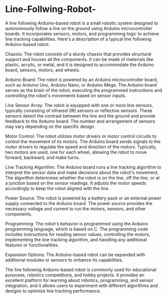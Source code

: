 # Line-Follwing-Robot-
A line following Arduino-based robot is a small robotic system designed to autonomously follow a line on the ground using Arduino microcontroller boards. 
It incorporates sensors, motors, and programming logic to achieve line tracking capabilities. Here's a description of a typical line following Arduino-based robot:

Chassis: The robot consists of a sturdy chassis that provides structural support and houses all the components. It can be made of materials like plastic, acrylic, or metal, and it is designed to accommodate the Arduino board, sensors, motors, and wheels.

Arduino Board: The robot is powered by an Arduino microcontroller board, such as Arduino Uno, Arduino Nano, or Arduino Mega. The Arduino board serves as the brain of the robot, executing the programmed instructions and controlling the robot's movements based on sensor inputs.

Line Sensor Array: The robot is equipped with one or more line sensors, typically consisting of infrared (IR) sensors or reflective sensors. These sensors detect the contrast between the line and the ground and provide feedback to the Arduino board. The number and arrangement of sensors may vary depending on the specific design.

Motor Control: The robot utilizes motor drivers or motor control circuits to control the movement of its motors. The Arduino board sends signals to the motor drivers to regulate the speed and direction of the motors. Typically, two motors are used, one for each wheel, allowing the robot to move forward, backward, and make turns.

Line Tracking Algorithm: The Arduino board runs a line tracking algorithm to interpret the sensor data and make decisions about the robot's movement. The algorithm determines whether the robot is on the line, off the line, or at a junction based on the sensor readings. It adjusts the motor speeds accordingly to keep the robot aligned with the line.

Power Source: The robot is powered by a battery pack or an external power supply connected to the Arduino board. The power source provides the necessary voltage and current to run the motors, sensors, and other components.

Programming: The robot's behavior is programmed using the Arduino programming language, which is based on C. The programming code includes instructions for reading sensor values, controlling the motors, implementing the line tracking algorithm, and handling any additional features or functionalities.

Expansion Options: The Arduino-based robot can be expanded with additional modules or sensors to enhance its capabilities. 

The line following Arduino-based robot is commonly used for educational purposes, robotics competitions, and hobby projects. It provides an excellent platform for learning about robotics, programming, and sensor integration, and it allows users to experiment with different algorithms and designs to optimize line tracking performance.
